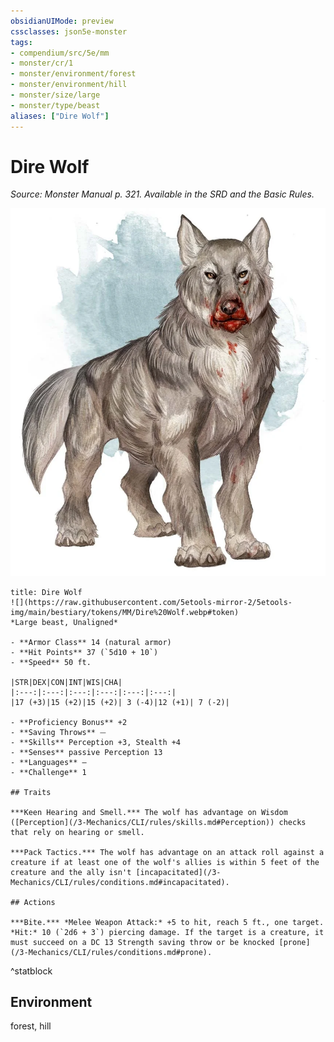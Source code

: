 ```yaml
---
obsidianUIMode: preview
cssclasses: json5e-monster
tags:
- compendium/src/5e/mm
- monster/cr/1
- monster/environment/forest
- monster/environment/hill
- monster/size/large
- monster/type/beast
aliases: ["Dire Wolf"]
---
```

# Dire Wolf
*Source: Monster Manual p. 321. Available in the SRD and the Basic Rules.*  

![](https://raw.githubusercontent.com/5etools-mirror-2/5etools-img/main/bestiary/MM/Dire%20Wolf.webp#center) 

```ad-statblock
title: Dire Wolf
![](https://raw.githubusercontent.com/5etools-mirror-2/5etools-img/main/bestiary/tokens/MM/Dire%20Wolf.webp#token)
*Large beast, Unaligned*

- **Armor Class** 14 (natural armor)
- **Hit Points** 37 (`5d10 + 10`) 
- **Speed** 50 ft.

|STR|DEX|CON|INT|WIS|CHA|
|:---:|:---:|:---:|:---:|:---:|:---:|
|17 (+3)|15 (+2)|15 (+2)| 3 (-4)|12 (+1)| 7 (-2)|

- **Proficiency Bonus** +2
- **Saving Throws** ⏤
- **Skills** Perception +3, Stealth +4
- **Senses** passive Perception 13
- **Languages** —
- **Challenge** 1

## Traits

***Keen Hearing and Smell.*** The wolf has advantage on Wisdom ([Perception](/3-Mechanics/CLI/rules/skills.md#Perception)) checks that rely on hearing or smell.

***Pack Tactics.*** The wolf has advantage on an attack roll against a creature if at least one of the wolf's allies is within 5 feet of the creature and the ally isn't [incapacitated](/3-Mechanics/CLI/rules/conditions.md#incapacitated).

## Actions

***Bite.*** *Melee Weapon Attack:* +5 to hit, reach 5 ft., one target. *Hit:* 10 (`2d6 + 3`) piercing damage. If the target is a creature, it must succeed on a DC 13 Strength saving throw or be knocked [prone](/3-Mechanics/CLI/rules/conditions.md#prone).
```
^statblock

## Environment

forest, hill